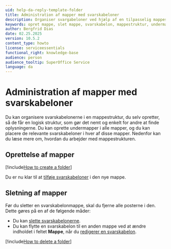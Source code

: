 ```yaml
---
uid: help-da-reply-template-folder
title: Administration af mapper med svarskabeloner
description: Organiser svargabeloner ved hjælp af en tilpasselig mappestruktur for nem adgang og logisk gruppering. Opret undermapper og administrer skabeloner effektivt.
keywords: opret mappe, slet mappe, svarskabelon, mappestruktur, undermappe, sag, svar, mappe
author: Bergfrid Dias
date: 02.25.2025
version: 10.5.2
content_type: howto
license: serviceessentials
functional_right: knowledge-base
audience: person
audience_tooltip: SuperOffice Service
language: da
---
```


# Administration af mapper med svarskabeloner

Du kan organisere svarskabelonerne i en mappestruktur, du selv opretter, så de får en logisk struktur, som gør det nemt og enkelt for andre at finde oplysningerne. Du kan oprette undermapper i alle mapper, og du kan placere de relevante svarskabeloner i hver af disse mapper. Nedenfor kan du læse mere om, hvordan du arbejder med mappestrukturen.

## Oprettelse af mapper

[!include[How to create a folder](../../../learn/includes/howto-create-folder-kb.md)]

Du er nu klar til at [tilføje svarskabeloner][1] i den nye mappe.

## Sletning af mapper

Før du sletter en svarskabelonmappe, skal du fjerne alle posterne i den. Dette gøres på en af de følgende måder:

* Du kan [slette svarskabelonerne][2].
* Du kan flytte en svarskabelon til en anden mappe ved at ændre indholdet i feltet **Mappe**, når du [redigerer en svarskabelon][3].

[!include[How to delete a folder](../../../learn/includes/howto-delete-folder-kb.md)]

<!-- Referenced links -->
[1]: create.md
[2]: edit.md#delete
[3]: edit.md
